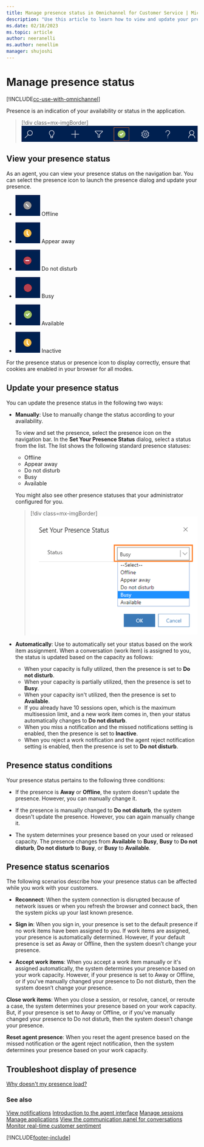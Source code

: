 ```yaml
---
title: Manage presence status in Omnichannel for Customer Service | MicrosoftDocs
description: "Use this article to learn how to view and update your presence status in Omnichannel for Customer Service."
ms.date: 02/18/2023
ms.topic: article
author: neeranelli
ms.author: nenellim
manager: shujoshi
---
```


# Manage presence status

[!INCLUDE[cc-use-with-omnichannel](../includes/cc-use-with-omnichannel.md)]

Presence is an indication of your availability or status in the application.

  > [!div class=mx-imgBorder]
  > ![Agent presence status.](media/oceh-presence-icon.png "Agent presence status")

## View your presence status

As an agent, you can view your presence status on the navigation bar. You can select the presence icon to launch the presence dialog and update your presence.

  - ![Offline presence status.](media/oceh-offline-icon.png "Offline presence status")  Offline

  - ![Appear away presence status.](media/oceh-appear-away-icon.png "Appear away presence status")  Appear away

  - ![Do not disturb presence status.](media/oceh-do-not-disturb-icon.png "Do not disturb presence status")  Do not disturb

  - ![Busy presence status.](media/oceh-busy-icon.png "Busy presence status")  Busy

  - ![Available presence status.](media/oceh-available-icon.png "Available presence status")  Available
  
  - ![Inactive presence status.](media/oceh-appear-away-icon.png "Appear away presence status")  Inactive
  
For the presence status or presence icon to display correctly, ensure that cookies are enabled in your browser for all modes.
 
## Update your presence status

You can update the presence status in the following two ways:

- **Manually**: Use to manually change the status according to your availability.

    To view and set the presence, select the presence icon on the navigation bar. In the **Set Your Presence Status** dialog, select a status from the list. The list shows the following standard presence statuses:

  - Offline
  - Appear away
  - Do not disturb
  - Busy
  - Available
  
   You might also see other presence statuses that your administrator configured for you.

  > [!div class=mx-imgBorder]
  > ![Set your presence status.](media/oceh-presence.png "Set your presence status")

- **Automatically**: Use to automatically set your status based on the work item assignment. When a conversation (work item) is assigned to you, the status is updated based on the capacity as follows:

  - When your capacity is fully utilized, then the presence is set to **Do not disturb**.
  - When your capacity is partially utilized, then the presence is set to **Busy**.
  - When your capacity isn't utilized, then the presence is set to **Available**.
  - If you already have 10 sessions open, which is the maximum multisession limit, and a new work item comes in, then your status automatically changes to **Do not disturb**.
  - When you miss a notification and the missed notifications setting is enabled, then the presence is set to **Inactive**.
  - When you reject a work notification and the agent reject notification setting is enabled, then the presence is set to **Do not disturb**.

## Presence status conditions

Your presence status pertains to the following three conditions:

- If the presence is **Away** or **Offline**, the system doesn't update the presence. However, you can manually change it. 

- If the presence is manually changed to **Do not disturb**, the system doesn't update the presence. However, you can again manually change it. 

- The system determines your presence based on your used or released capacity. The presence changes from **Available** to **Busy**, **Busy** to **Do not disturb**, **Do not disturb** to **Busy**, or **Busy** to **Available**.

## Presence status scenarios

The following scenarios describe how your presence status can be affected while you work with your customers.

- **Reconnect**: When the system connection is disrupted because of network issues or when you refresh the browser and connect back, then the system picks up your last known presence. 

- **Sign in**: When you sign in, your presence is set to the default presence if no work items have been assigned to you. If work items are assigned, your presence is automatically determined. However, if your default presence is set as Away or Offline, then the system doesn’t change your presence.  

- **Accept work items**: When you accept a work item manually or it's assigned automatically, the system determines your presence based on your work capacity. However, if your presence is set to Away or Offline, or if you've manually changed your presence to Do not disturb, then the system doesn’t change your presence. 

**Close work items**: When you close a session, or resolve, cancel, or reroute a case, the system determines your presence based on your work capacity. But, if your presence is set to Away or Offline, or if you've manually changed your presence to Do not disturb, then the system doesn’t change your presence.

**Reset agent presence**: When you reset the agent presence based on the missed notification or the agent reject notification, then the system determines your presence based on your work capacity.

## Troubleshoot display of presence

[Why doesn't my presence load?](troubleshoot-omnichannel-customer-service.md#user-presence-isnt-loading-or-user-is-shown-as-unknown)

### See also

[View notifications](oc-notifications.md)
[Introduction to the agent interface](oc-introduction-agent-interface.md)
[Manage sessions](oc-manage-sessions.md)
[Manage applications](oc-manage-applications.md)
[View the communication panel for conversations](oc-conversation-control.md)
[Monitor real-time customer sentiment](oc-monitor-real-time-customer-sentiment-sessions.md)


[!INCLUDE[footer-include](../includes/footer-banner.md)]
